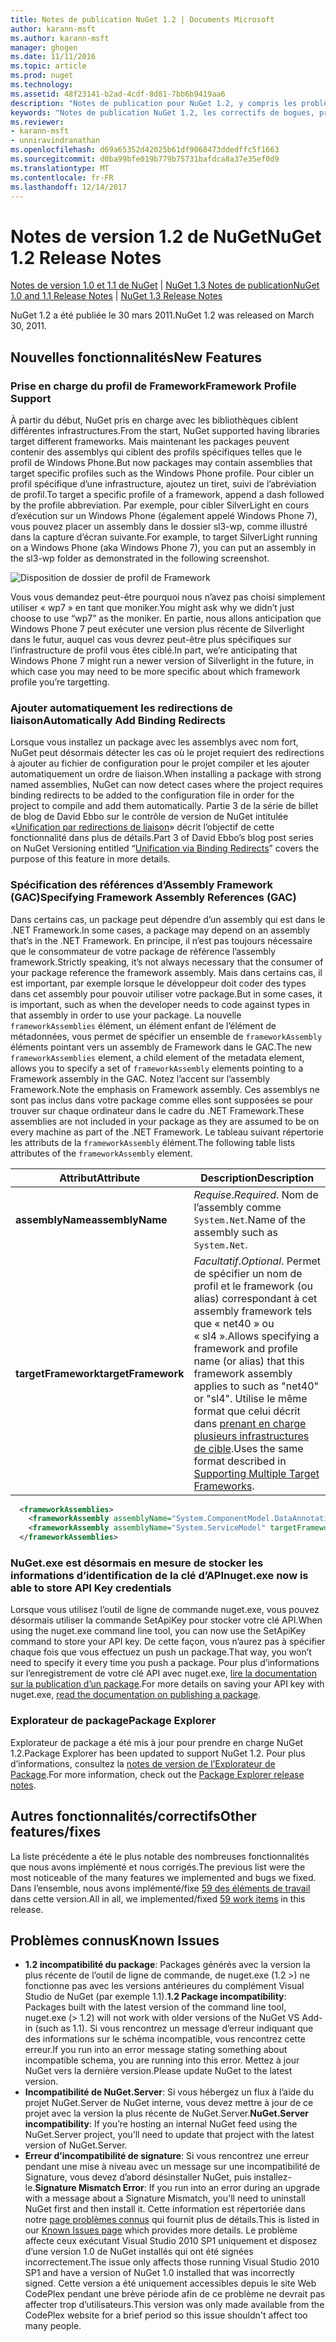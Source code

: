 ```yaml
---
title: Notes de publication NuGet 1.2 | Documents Microsoft
author: karann-msft
ms.author: karann-msft
manager: ghogen
ms.date: 11/11/2016
ms.topic: article
ms.prod: nuget
ms.technology: 
ms.assetid: 48f23141-b2ad-4cdf-8d81-7bb6b9419aa6
description: "Notes de publication pour NuGet 1.2, y compris les problèmes connus, les correctifs de bogues, les fonctionnalités ajoutées et dcr."
keywords: "Notes de publication NuGet 1.2, les correctifs de bogues, problèmes connus, ajouté des fonctionnalités, DCR"
ms.reviewer:
- karann-msft
- unniravindranathan
ms.openlocfilehash: d69a65352d42025b61df9068473ddedffc5f1663
ms.sourcegitcommit: d0ba99bfe019b779b75731bafdca8a37e35ef0d9
ms.translationtype: MT
ms.contentlocale: fr-FR
ms.lasthandoff: 12/14/2017
---
```

# <a name="nuget-12-release-notes"></a><span data-ttu-id="e907a-104">Notes de version 1.2 de NuGet</span><span class="sxs-lookup"><span data-stu-id="e907a-104">NuGet 1.2 Release Notes</span></span>

<span data-ttu-id="e907a-105">[Notes de version 1.0 et 1.1 de NuGet](../release-notes/nuget-1.1.md) | [NuGet 1.3 Notes de publication](../release-notes/nuget-1.3.md)</span><span class="sxs-lookup"><span data-stu-id="e907a-105">[NuGet 1.0 and 1.1 Release Notes](../release-notes/nuget-1.1.md) | [NuGet 1.3 Release Notes](../release-notes/nuget-1.3.md)</span></span>

<span data-ttu-id="e907a-106">NuGet 1.2 a été publiée le 30 mars 2011.</span><span class="sxs-lookup"><span data-stu-id="e907a-106">NuGet 1.2 was released on March 30, 2011.</span></span>

## <a name="new-features"></a><span data-ttu-id="e907a-107">Nouvelles fonctionnalités</span><span class="sxs-lookup"><span data-stu-id="e907a-107">New Features</span></span>

### <a name="framework-profile-support"></a><span data-ttu-id="e907a-108">Prise en charge du profil de Framework</span><span class="sxs-lookup"><span data-stu-id="e907a-108">Framework Profile Support</span></span>

<span data-ttu-id="e907a-109">À partir du début, NuGet pris en charge avec les bibliothèques ciblent différentes infrastructures.</span><span class="sxs-lookup"><span data-stu-id="e907a-109">From the start, NuGet supported having libraries target different frameworks.</span></span> <span data-ttu-id="e907a-110">Mais maintenant les packages peuvent contenir des assemblys qui ciblent des profils spécifiques telles que le profil de Windows Phone.</span><span class="sxs-lookup"><span data-stu-id="e907a-110">But now packages may contain assemblies that target specific profiles such as the Windows Phone profile.</span></span> <span data-ttu-id="e907a-111">Pour cibler un profil spécifique d’une infrastructure, ajoutez un tiret, suivi de l’abréviation de profil.</span><span class="sxs-lookup"><span data-stu-id="e907a-111">To target a specific profile of a framework, append a dash followed by the profile abbreviation.</span></span> <span data-ttu-id="e907a-112">Par exemple, pour cibler SilverLight en cours d’exécution sur un Windows Phone (également appelé Windows Phone 7), vous pouvez placer un assembly dans le dossier sl3-wp, comme illustré dans la capture d’écran suivante.</span><span class="sxs-lookup"><span data-stu-id="e907a-112">For example, to target SilverLight running on a Windows Phone (aka Windows Phone 7), you can put an assembly in the sl3-wp folder as demonstrated in the following screenshot.</span></span>

![Disposition de dossier de profil de Framework](./media/framework-profile-support.png)

<span data-ttu-id="e907a-114">Vous vous demandez peut-être pourquoi nous n’avez pas choisi simplement utiliser « wp7 » en tant que moniker.</span><span class="sxs-lookup"><span data-stu-id="e907a-114">You might ask why we didn’t just choose to use “wp7” as the moniker.</span></span> <span data-ttu-id="e907a-115">En partie, nous allons anticipation que Windows Phone 7 peut exécuter une version plus récente de Silverlight dans le futur, auquel cas vous devrez peut-être plus spécifiques sur l’infrastructure de profil vous êtes ciblé.</span><span class="sxs-lookup"><span data-stu-id="e907a-115">In part, we’re anticipating that Windows Phone 7 might run a newer version of Silverlight in the future, in which case you may need to be more specific about which framework profile you’re targetting.</span></span>

### <a name="automatically-add-binding-redirects"></a><span data-ttu-id="e907a-116">Ajouter automatiquement les redirections de liaison</span><span class="sxs-lookup"><span data-stu-id="e907a-116">Automatically Add Binding Redirects</span></span>

<span data-ttu-id="e907a-117">Lorsque vous installez un package avec les assemblys avec nom fort, NuGet peut désormais détecter les cas où le projet requiert des redirections à ajouter au fichier de configuration pour le projet compiler et les ajouter automatiquement un ordre de liaison.</span><span class="sxs-lookup"><span data-stu-id="e907a-117">When installing a package with strong named assemblies, NuGet can now detect cases where the project requires binding redirects to be added to the configuration file in order for the project to compile and add them automatically.</span></span> <span data-ttu-id="e907a-118">Partie 3 de la série de billet de blog de David Ebbo sur le contrôle de version de NuGet intitulée «[Unification par redirections de liaison](http://blog.davidebbo.com/2011/01/nuget-versioning-part-3-unification-via.html)» décrit l’objectif de cette fonctionnalité dans plus de détails.</span><span class="sxs-lookup"><span data-stu-id="e907a-118">Part 3 of David Ebbo’s blog post series on NuGet Versioning entitled “[Unification via Binding Redirects](http://blog.davidebbo.com/2011/01/nuget-versioning-part-3-unification-via.html)” covers the purpose of this feature in more details.</span></span>

<a name="framework-assembly-refs"></a>

### <a name="specifying-framework-assembly-references-gac"></a><span data-ttu-id="e907a-119">Spécification des références d’Assembly Framework (GAC)</span><span class="sxs-lookup"><span data-stu-id="e907a-119">Specifying Framework Assembly References (GAC)</span></span>

<span data-ttu-id="e907a-120">Dans certains cas, un package peut dépendre d’un assembly qui est dans le .NET Framework.</span><span class="sxs-lookup"><span data-stu-id="e907a-120">In some cases, a package may depend on an assembly that’s in the .NET Framework.</span></span> <span data-ttu-id="e907a-121">En principe, il n’est pas toujours nécessaire que le consommateur de votre package de référence l’assembly framework.</span><span class="sxs-lookup"><span data-stu-id="e907a-121">Strictly speaking, it’s not always necessary that the consumer of your package reference the framework assembly.</span></span> <span data-ttu-id="e907a-122">Mais dans certains cas, il est important, par exemple lorsque le développeur doit coder des types dans cet assembly pour pouvoir utiliser votre package.</span><span class="sxs-lookup"><span data-stu-id="e907a-122">But in some cases, it is important, such as when the developer needs to code against types in that assembly in order to use your package.</span></span> <span data-ttu-id="e907a-123">La nouvelle `frameworkAssemblies` élément, un élément enfant de l’élément de métadonnées, vous permet de spécifier un ensemble de `frameworkAssembly` éléments pointant vers un assembly de Framework dans le GAC.</span><span class="sxs-lookup"><span data-stu-id="e907a-123">The new `frameworkAssemblies` element, a child element of the metadata element, allows you to specify a set of `frameworkAssembly` elements pointing to a Framework assembly in the GAC.</span></span> <span data-ttu-id="e907a-124">Notez l’accent sur l’assembly Framework.</span><span class="sxs-lookup"><span data-stu-id="e907a-124">Note the emphasis on Framework assembly.</span></span>
<span data-ttu-id="e907a-125">Ces assemblys ne sont pas inclus dans votre package comme elles sont supposées se pour trouver sur chaque ordinateur dans le cadre du .NET Framework.</span><span class="sxs-lookup"><span data-stu-id="e907a-125">These assemblies are not included in your package as they are assumed to be on every machine  as part of the .NET Framework.</span></span> <span data-ttu-id="e907a-126">Le tableau suivant répertorie les attributs de la `frameworkAssembly` élément.</span><span class="sxs-lookup"><span data-stu-id="e907a-126">The following table lists attributes of the `frameworkAssembly` element.</span></span>


|<span data-ttu-id="e907a-127">Attribut</span><span class="sxs-lookup"><span data-stu-id="e907a-127">Attribute</span></span> |<span data-ttu-id="e907a-128">Description</span><span class="sxs-lookup"><span data-stu-id="e907a-128">Description</span></span>|
|----------------|-----------|
|<span data-ttu-id="e907a-129">**assemblyName**</span><span class="sxs-lookup"><span data-stu-id="e907a-129">**assemblyName**</span></span>|<span data-ttu-id="e907a-130">*Requise*.</span><span class="sxs-lookup"><span data-stu-id="e907a-130">*Required*.</span></span> <span data-ttu-id="e907a-131">Nom de l’assembly comme `System.Net`.</span><span class="sxs-lookup"><span data-stu-id="e907a-131">Name of the assembly such as `System.Net`.</span></span>|
|<span data-ttu-id="e907a-132">**targetFramework**</span><span class="sxs-lookup"><span data-stu-id="e907a-132">**targetFramework**</span></span>|<span data-ttu-id="e907a-133">*Facultatif*.</span><span class="sxs-lookup"><span data-stu-id="e907a-133">*Optional*.</span></span> <span data-ttu-id="e907a-134">Permet de spécifier un nom de profil et le framework (ou alias) correspondant à cet assembly framework tels que « net40 » ou « sl4 ».</span><span class="sxs-lookup"><span data-stu-id="e907a-134">Allows specifying a framework and profile name (or alias) that this framework assembly applies to such as "net40" or "sl4".</span></span> <span data-ttu-id="e907a-135">Utilise le même format que celui décrit dans [prenant en charge plusieurs infrastructures de cible](../create-packages/supporting-multiple-target-frameworks.md).</span><span class="sxs-lookup"><span data-stu-id="e907a-135">Uses the same format described in [Supporting Multiple Target Frameworks](../create-packages/supporting-multiple-target-frameworks.md).</span></span>|

```xml
  <frameworkAssemblies>
    <frameworkAssembly assemblyName="System.ComponentModel.DataAnnotations" targetFramework="net40" />
    <frameworkAssembly assemblyName="System.ServiceModel" targetFramework="net40" />
  </frameworkAssemblies>
```

### <a name="nugetexe-now-is-able-to-store-api-key-credentials"></a><span data-ttu-id="e907a-136">NuGet.exe est désormais en mesure de stocker les informations d’identification de la clé d’API</span><span class="sxs-lookup"><span data-stu-id="e907a-136">nuget.exe now is able to store API Key credentials</span></span>

<span data-ttu-id="e907a-137">Lorsque vous utilisez l’outil de ligne de commande nuget.exe, vous pouvez désormais utiliser la commande SetApiKey pour stocker votre clé API.</span><span class="sxs-lookup"><span data-stu-id="e907a-137">When using the nuget.exe command line tool, you can now use the SetApiKey command to store your API key.</span></span> <span data-ttu-id="e907a-138">De cette façon, vous n’aurez pas à spécifier chaque fois que vous effectuez un push un package.</span><span class="sxs-lookup"><span data-stu-id="e907a-138">That way, you won’t need to specify it every time you push a package.</span></span> <span data-ttu-id="e907a-139">Pour plus d’informations sur l’enregistrement de votre clé API avec nuget.exe, [lire la documentation sur la publication d’un package](../create-packages/publish-a-package.md).</span><span class="sxs-lookup"><span data-stu-id="e907a-139">For more details on saving your API key with nuget.exe, [read the documentation on publishing a package](../create-packages/publish-a-package.md).</span></span>

### <a name="package-explorer"></a><span data-ttu-id="e907a-140">Explorateur de package</span><span class="sxs-lookup"><span data-stu-id="e907a-140">Package Explorer</span></span>
<span data-ttu-id="e907a-141">Explorateur de package a été mis à jour pour prendre en charge NuGet 1.2.</span><span class="sxs-lookup"><span data-stu-id="e907a-141">Package Explorer has been updated to support NuGet 1.2.</span></span> <span data-ttu-id="e907a-142">Pour plus d’informations, consultez la [notes de version de l’Explorateur de Package](http://nuget.codeplex.com/wikipage?title=New%20features%20in%20NuGet%20Package%20Explorer%201.0).</span><span class="sxs-lookup"><span data-stu-id="e907a-142">For more information, check out the [Package Explorer release notes](http://nuget.codeplex.com/wikipage?title=New%20features%20in%20NuGet%20Package%20Explorer%201.0).</span></span>

## <a name="other-featuresfixes"></a><span data-ttu-id="e907a-143">Autres fonctionnalités/correctifs</span><span class="sxs-lookup"><span data-stu-id="e907a-143">Other features/fixes</span></span>

<span data-ttu-id="e907a-144">La liste précédente a été le plus notable des nombreuses fonctionnalités que nous avons implémenté et nous corrigés.</span><span class="sxs-lookup"><span data-stu-id="e907a-144">The previous list were the most noticeable of the many features we implemented and bugs we fixed.</span></span> <span data-ttu-id="e907a-145">Dans l’ensemble, nous avons implémenté/fixe [59 des éléments de travail](http://nuget.codeplex.com/workitem/list/advanced?keyword=&status=All&type=All&priority=All&release=NuGet%201.2&assignedTo=All&component=All&sortField=Votes&sortDirection=Descending&page=0) dans cette version.</span><span class="sxs-lookup"><span data-stu-id="e907a-145">All in all, we implemented/fixed [59 work items](http://nuget.codeplex.com/workitem/list/advanced?keyword=&status=All&type=All&priority=All&release=NuGet%201.2&assignedTo=All&component=All&sortField=Votes&sortDirection=Descending&page=0) in this release.</span></span>

## <a name="known-issues"></a><span data-ttu-id="e907a-146">Problèmes connus</span><span class="sxs-lookup"><span data-stu-id="e907a-146">Known Issues</span></span>

* <span data-ttu-id="e907a-147">**1.2 incompatibilité du package**: Packages générés avec la version la plus récente de l’outil de ligne de commande, de nuget.exe (1.2 >) ne fonctionne pas avec les versions antérieures du complément Visual Studio de NuGet (par exemple 1.1).</span><span class="sxs-lookup"><span data-stu-id="e907a-147">**1.2 Package incompatibility**: Packages built with the latest version of the command line tool, nuget.exe (> 1.2) will not work with older versions of the NuGet VS Add-in (such as 1.1).</span></span> <span data-ttu-id="e907a-148">Si vous rencontrez un message d’erreur indiquant que des informations sur le schéma incompatible, vous rencontrez cette erreur.</span><span class="sxs-lookup"><span data-stu-id="e907a-148">If you run into an error message stating something about incompatible schema, you are running into this error.</span></span> <span data-ttu-id="e907a-149">Mettez à jour NuGet vers la dernière version.</span><span class="sxs-lookup"><span data-stu-id="e907a-149">Please update NuGet to the latest version.</span></span>
* <span data-ttu-id="e907a-150">**Incompatibilité de NuGet.Server**: Si vous hébergez un flux à l’aide du projet NuGet.Server de NuGet interne, vous devez mettre à jour de ce projet avec la version la plus récente de NuGet.Server.</span><span class="sxs-lookup"><span data-stu-id="e907a-150">**NuGet.Server incompatibility**: If you’re hosting an internal NuGet feed using the NuGet.Server project, you’ll need to update that project with the latest version of NuGet.Server.</span></span>
* <span data-ttu-id="e907a-151">**Erreur d’incompatibilité de signature**: Si vous rencontrez une erreur pendant une mise à niveau avec un message sur une incompatibilité de Signature, vous devez d’abord désinstaller NuGet, puis installez-le.</span><span class="sxs-lookup"><span data-stu-id="e907a-151">**Signature Mismatch Error**: If you run into an error during an upgrade with a message about a Signature Mismatch, you'll need to uninstall NuGet first and then install it.</span></span> <span data-ttu-id="e907a-152">Cette information est répertoriée dans notre [page problèmes connus](../release-notes/Known-Issues.md) qui fournit plus de détails.</span><span class="sxs-lookup"><span data-stu-id="e907a-152">This is listed in our [Known Issues page](../release-notes/Known-Issues.md) which provides more details.</span></span> <span data-ttu-id="e907a-153">Le problème affecte ceux exécutant Visual Studio 2010 SP1 uniquement et disposez d’une version 1.0 de NuGet installés qui ont été signées incorrectement.</span><span class="sxs-lookup"><span data-stu-id="e907a-153">The issue only affects those running Visual Studio 2010 SP1 and have a version of NuGet 1.0 installed that was incorrectly signed.</span></span> <span data-ttu-id="e907a-154">Cette version a été uniquement accessibles depuis le site Web CodePlex pendant une brève période afin de ce problème ne devrait pas affecter trop d’utilisateurs.</span><span class="sxs-lookup"><span data-stu-id="e907a-154">This version was only made available from the CodePlex website for a brief period so this issue shouldn't affect too many people.</span></span>